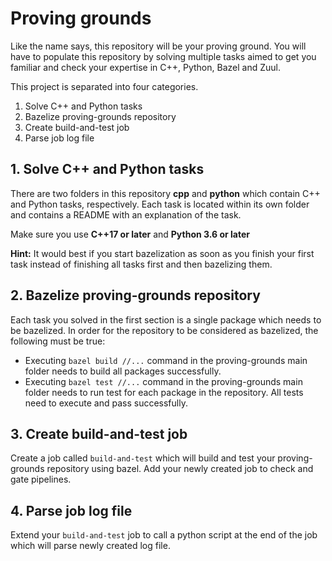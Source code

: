 # Proving grounds

Like the name says, this repository will be your proving ground. You will have to populate this repository by solving multiple tasks aimed to get you familiar and check your expertise in C++, Python, Bazel and Zuul.

This project is separated into four categories.

 1. Solve C++ and Python tasks
 2. Bazelize proving-grounds repository
 3. Create build-and-test job
 4. Parse job log file

## 1.  Solve C++ and Python tasks

There are two folders in this repository **cpp** and **python** which contain C++ and Python tasks, respectively. Each task is located within its own folder and contains a README with an explanation of the task.

Make sure you use **C++17 or later** and **Python 3.6 or later**

**Hint:** It would best if you start bazelization as soon as you finish your first task instead of finishing all tasks first and then bazelizing them.

## 2. Bazelize proving-grounds repository

Each task you solved in the first section is a single package which needs to be bazelized. In order for the repository to be considered as bazelized, the following must be true:
* Executing `bazel build //...` command in the proving-grounds main folder needs to build all packages successfully. 
* Executing `bazel test //...` command in the proving-grounds main folder needs to run test for each package in the repository. All tests need to execute and pass successfully. 

## 3. Create build-and-test job

Create a job called `build-and-test` which will build and test your proving-grounds repository using bazel. 
Add your newly created job to check and gate pipelines.

## 4. Parse job log file

Extend your `build-and-test` job to call a python script at the end of the job which will parse newly created log file.
